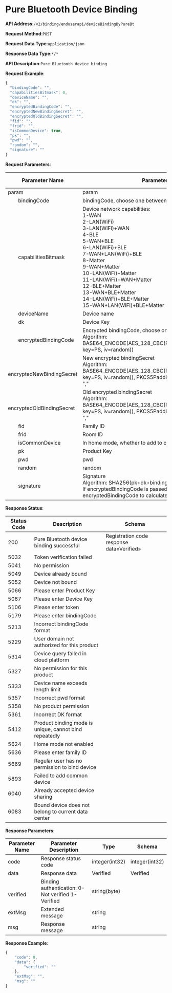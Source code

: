 # Pure Bluetooth Device Binding


**API Address**:`/v2/binding/enduserapi/deviceBindingByPureBt`


**Request Method**:`POST`


**Request Data Type**:`application/json`


**Response Data Type**:`*/*`


**API Description**:`Pure Bluetooth device binding`



**Request Example**:


```javascript
{
  "bindingCode": "",
  "capabilitiesBitmask": 0,
  "deviceName": "",
  "dk": "",
  "encryptedBindingCode": "",
  "encryptedNewBindingSecret": "",
  "encryptedOldBindingSecret": "",
  "fid": "",
  "frid": "",
  "isCommonDevice": true,
  "pk": "",
  "pwd": "",
  "random": "",
  "signature": ""
}
```


**Request Parameters**:


| Parameter Name                      | Parameter Description                                         | Request Type | Required | Data Type              | Schema                |
| ----------------------------------- | ------------------------------------------------------------- | ------------ | -------- | --------------------- | --------------------- |
| param                               | param                                                         | body         | true     | BindDevicePureBtParam | BindDevicePureBtParam |
| &emsp;&emsp;bindingCode             | bindingCode, choose one between this and encryptedBindingCode |              | false    | string                |                       |
| &emsp;&emsp;capabilitiesBitmask     | Device network capabilities:<br/>1-WAN<br/>2-LAN(WiFi)<br/>3-LAN(WiFi)+WAN<br/>4-BLE<br/>5-WAN+BLE<br/>6-LAN(WiFi)+BLE<br/>7-WAN+LAN(WiFi)+BLE<br/>8-Matter<br/>9-WAN+Matter<br/>10-LAN(WiFi)+Matter<br/>11-LAN(WiFi)+WAN+Matter<br/>12-BLE+Matter<br/>13-WAN+BLE+Matter<br/>14-LAN(WiFi)+BLE+Matter <br/>15-WAN+LAN(WiFi)+BLE+Matter |              | false    | integer(int32)        |                       |
| &emsp;&emsp;deviceName              | Device name                                                  |              | false    | string                |                       |
| &emsp;&emsp;dk                      | Device Key                                                   |              | true     | string                |                       |
| &emsp;&emsp;encryptedBindingCode    | Encrypted bindingCode, choose one between this and bindingCode<br/>Algorithm: BASE64_ENCODE(AES_128_CBC(PKCS5Padding(bindingcode), key=PS, iv=random)) |              | false    | string                |                       |
| &emsp;&emsp;encryptedNewBindingSecret | New encrypted bindingSecret<br/>Algorithm: BASE64_ENCODE(AES_128_CBC(PKCS5Padding(PK,DK,bindingSecret), key=PS, iv=random)), PKCS5Padding content includes English comma "," |              | true     | string                |                       |
| &emsp;&emsp;encryptedOldBindingSecret | Old encrypted bindingSecret<br/>Algorithm: BASE64_ENCODE(AES_128_CBC(PKCS5Padding(PK,DK,bindingSecret), key=PS, iv=random)), PKCS5Padding content includes English comma "," |              | false    | string                |                       |
| &emsp;&emsp;fid                     | Family ID                                                    |              | false    | string                |                       |
| &emsp;&emsp;frid                    | Room ID                                                      |              | false    | string                |                       |
| &emsp;&emsp;isCommonDevice          | In home mode, whether to add to common device list (added by default) |              | false    | boolean               |                       |
| &emsp;&emsp;pk                      | Product Key                                                  |              | true     | string                |                       |
| &emsp;&emsp;pwd                     | pwd                                                          |              | false    | string                |                       |
| &emsp;&emsp;random                  | random                                                       |              | true     | string                |                       |
| &emsp;&emsp;signature               | Signature<br/>Algorithm: SHA256(pk+dk+bindingCode+pwd+userDomainSecret)<br/>If encryptedBindingCode is passed in the interface, use encryptedBindingCode to calculate bindingCode in the algorithm |              | true     | string                |                       |


**Response Status**:


| Status Code | Description                                   | Schema                           |
| ----------- | --------------------------------------------- | -------------------------------- |
| 200         | Pure Bluetooth device binding successful      | Registration code response data«Verified» |
| 5032        | Token verification failed                     |                                  |
| 5041        | No permission                                 |                                  |
| 5049        | Device already bound                          |                                  |
| 5052        | Device not bound                              |                                  |
| 5066        | Please enter Product Key                      |                                  |
| 5067        | Please enter Device Key                       |                                  |
| 5106        | Please enter token                            |                                  |
| 5179        | Please enter bindingCode                      |                                  |
| 5213        | Incorrect bindingCode format                  |                                  |
| 5229        | User domain not authorized for this product   |                                  |
| 5314        | Device query failed in cloud platform         |                                  |
| 5327        | No permission for this product                |                                  |
| 5333        | Device name exceeds length limit              |                                  |
| 5357        | Incorrect pwd format                          |                                  |
| 5358        | No product permission                         |                                  |
| 5361        | Incorrect DK format                           |                                  |
| 5412        | Product binding mode is unique, cannot bind repeatedly |                         |
| 5624        | Home mode not enabled                         |                                  |
| 5636        | Please enter family ID                        |                                  |
| 5669        | Regular user has no permission to bind device |                                  |
| 5893        | Failed to add common device                   |                                  |
| 6040        | Already accepted device sharing               |                                  |
| 6083        | Bound device does not belong to current data center |                            |


**Response Parameters**:


| Parameter Name      | Parameter Description                       | Type           | Schema         |
| ------------------- | ------------------------------------------- | -------------- | -------------- |
| code                | Response status code                        | integer(int32) | integer(int32) |
| data                | Response data                               | Verified       | Verified       |
| &emsp;&emsp;verified | Binding authentication: 0-Not verified 1-Verified | string(byte)   |                |
| extMsg              | Extended message                            | string         |                |
| msg                 | Response message                            | string         |                |


**Response Example**:
```javascript
{
	"code": 0,
	"data": {
		"verified": ""
	},
	"extMsg": "",
	"msg": ""
}
```